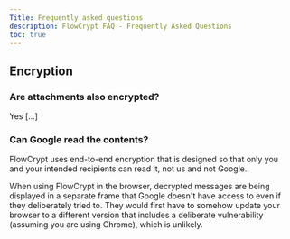 ```yaml
---
Title: Frequently asked questions
description: FlowCrypt FAQ - Frequently Asked Questions
toc: true
---
```


## Encryption

### Are attachments also encrypted?

Yes [...]

### Can Google read the contents?

FlowCrypt uses end-to-end encryption that is designed so that only you and your intended recipients can read it, not us and not Google.

When using FlowCrypt in the browser, decrypted messages are being displayed in a separate frame that Google doesn't have access to even if they deliberately tried to. They would first have to somehow update your browser to a different version that includes a deliberate vulnerability (assuming you are using Chrome), which is unlikely.

### 